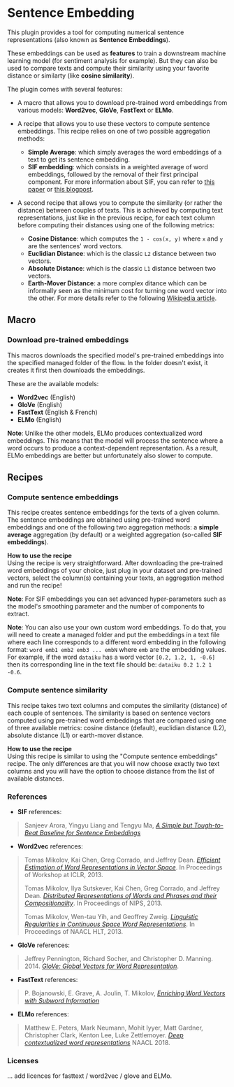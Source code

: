 ﻿# Sentence Embedding

This plugin provides a tool for computing numerical sentence representations (also known as **Sentence Embeddings**).

These embeddings can be used as **features** to train a downstream machine learning model (for sentiment analysis for example). But they can also be used to compare texts and compute their similarity using your favorite distance or similarty (like **cosine similarity**).

The plugin comes with several features:
- A macro that allows you to download pre-trained word embeddings from various models: **Word2vec**, **GloVe**, **FastText** or **ELMo**.

- A recipe that allows you to use these vectors to compute sentence embeddings. This recipe relies on one of two possible aggregation methods: 
	- **Simple Average**: which simply averages the word embeddings of a text to get its sentence embedding.
	- **SIF embedding**: which consists in a weighted average of word embeddings, followed by the removal of their first principal component. For more information about SIF, you can refer to [this paper](https://openreview.net/pdf?id=SyK00v5xx) or [this blogpost](http://www.offconvex.org/2018/06/17/textembeddings/).

- A second recipe that allows you to compute the similarity (or rather the distance) between couples of texts. This is achieved by computing text representations, just like in the previous recipe, for each text column before computing their distances using one of the following metrics:
	- **Cosine Distance**: which computes the `1 - cos(x, y)` where `x` and `y` are the sentences' word vectors.
	- **Euclidian Distance**: which is the classic `L2` distance between two vectors.
	- **Absolute Distance**: which is the classic `L1` distance between two vectors.
	- **Earth-Mover Distance**: a more complex ditance which can be informally seen as the minimum cost for turning one word vector into the other. For more details refer to the following [Wikipedia article](https://en.wikipedia.org/wiki/Earth_mover%27s_distance#EMD-based_similarity_analysis).

## Macro
### Download pre-trained embeddings
This macros downloads the specified model's pre-trained embeddings into the specified managed folder of the flow. In the folder doesn't exist, it creates it first then downloads the embeddings.

These are the available models:
- **Word2vec** (English)
- **GloVe** (English)
- **FastText** (English & French)
- **ELMo** (English)

**Note**: Unlike the other models, ELMo produces contextualized word embeddings. This means that the model will process the sentence where a word occurs to produce a context-dependent representation. As a result, ELMo embeddings are better but unfortunately also slower to compute.

## Recipes
### Compute sentence embeddings

This recipe creates sentence embeddings for the texts of a given column. The sentence embeddings are obtained using pre-trained word embeddings and one of the following two aggregation methods: a **simple average** aggregation (by default) or a weighted aggregation (so-called **SIF embeddings**).

**How to use the recipe**  
Using the recipe is very straightforward. After downloading the pre-trained word embeddings of your choice, just plug in your dataset and pre-trained vectors, select the column(s) containing your texts, an aggregation method and run the recipe!

**Note**: For SIF embeddings you can set advanced hyper-parameters such as the model's smoothing parameter and the number of components to extract.

**Note**: You can also use your own custom word embeddings. To do that, you will need to create a managed folder and put the embeddings in a text file where each line corresponds to a different word embedding in the following format: `word emb1 emb2 emb3 ... embN` where `emb` are the embedding values.
For example, if the word `dataiku` has a word vector ` [0.2, 1.2, 1, -0.6] ` then its corresponding line in the text file should be: `dataiku 0.2 1.2 1 -0.6`. 

### Compute sentence similarity

This recipe takes two text columns and computes the similarity (distance) of each couple of sentences. The similarity is based on sentence vectors computed using pre-trained word embeddings that are compared using one of three available metrics: cosine distance (default), euclidian distance (L2), absolute distance (L1) or earth-mover distance.

**How to use the recipe**  
Using this recipe is similar to using the "Compute sentence embeddings" recipe. The only differences are that you will now choose exactly two text columns and you will have the option to choose distance from the list of available distances.

### References

- **SIF** references:
> Sanjeev Arora, Yingyu Liang and Tengyu Ma, [*A Simple but Tough-to-Beat Baseline for Sentence Embeddings*](https://openreview.net/pdf?id=SyK00v5xx)
- **Word2vec** references:
> Tomas Mikolov, Kai Chen, Greg Corrado, and Jeffrey Dean.  [*Efficient Estimation of Word Representations in Vector Space*](http://arxiv.org/pdf/1301.3781.pdf). In Proceedings of Workshop at ICLR, 2013.
> 
> Tomas Mikolov, Ilya Sutskever, Kai Chen, Greg Corrado, and Jeffrey Dean.  [*Distributed Representations of Words and Phrases and their Compositionality*](http://arxiv.org/pdf/1310.4546.pdf). In Proceedings of NIPS, 2013.
> 
> Tomas Mikolov, Wen-tau Yih, and Geoffrey Zweig.  [*Linguistic Regularities in Continuous Space Word Representations*](http://research.microsoft.com/pubs/189726/rvecs.pdf). In Proceedings of NAACL HLT, 2013.

- **GloVe** references:
> Jeffrey Pennington, Richard Socher, and Christopher D. Manning. 2014.  [*GloVe: Global Vectors for Word Representation*](https://nlp.stanford.edu/pubs/glove.pdf).

- **FastText** references:
> P. Bojanowski, E. Grave, A. Joulin, T. Mikolov, [*Enriching Word Vectors with Subword Information*](https://arxiv.org/abs/1607.04606)

- **ELMo** references:
> Matthew E. Peters, Mark Neumann, Mohit Iyyer, Matt Gardner,  
Christopher Clark, Kenton Lee, Luke Zettlemoyer.  [*Deep contextualized word representations*](https://arxiv.org/abs/1802.05365) NAACL 2018.

### Licenses
... add licences for fasttext / word2vec / glove and ELMo.
